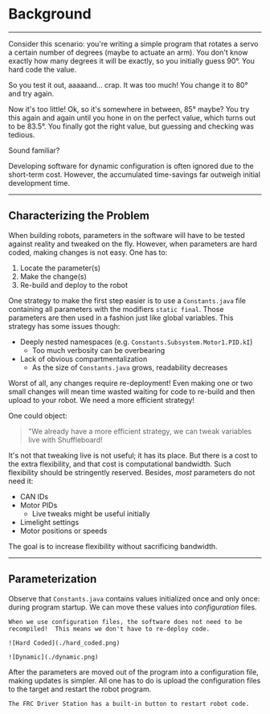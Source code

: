 # Background

<hr>

Consider this scenario: you're writing a simple program that rotates a servo a certain number of degrees (maybe to actuate an arm).  You don't know exactly how many degrees it will be exactly, so you initially guess 90°.  You hard code the value.

So you test it out, aaaaand... crap.  It was too much! You change it to 80° and try again.

Now it's too little! Ok, so it's somewhere in between, 85° maybe? You try this again and again until you hone in on the perfect value, which turns out to be 83.5°.  You finally got the right value, but guessing and checking was tedious.

Sound familiar?

Developing software for dynamic configuration is often ignored due to the short-term cost.  However, the accumulated time-savings far outweigh initial development time. 

<hr>

## Characterizing the Problem

When building robots, parameters in the software will have to be tested against reality and tweaked on the fly.  However, when parameters are hard coded, making changes is not easy.  One has to: 

1. Locate the parameter(s)
2. Make the change(s)
3. Re-build and deploy to the robot

One strategy to make the first step easier is to use a `Constants.java` file containing all parameters with the modifiers `static final`. Those parameters are then used in a fashion just like global variables.  This strategy has some issues though:

- Deeply nested namespaces (e.g. `Constants.Subsystem.Motor1.PID.kI`)
   - Too much verbosity can be overbearing 
- Lack of obvious compartmentalization
   - As the size of `Constants.java` grows, readability decreases

Worst of all, any changes require re-deployment!  Even making one or two small changes will mean time wasted waiting for code to re-build and then upload to your robot. We need a more efficient strategy! 

One could object: 

> "We already have a more efficient strategy, we can tweak variables live with Shuffleboard!

It's not that tweaking live is not useful; it has its place.  But there is a cost to the extra flexibility, and that cost is computational bandwidth.  Such flexibility should be stringently reserved.  Besides, _most_ parameters do not need it:

- CAN IDs
- Motor PIDs
   - Live tweaks might be useful initially
- Limelight settings
- Motor positions or speeds

The goal is to increase flexibility without sacrificing bandwidth.

<hr>

## Parameterization

Observe that `Constants.java` contains values initialized once and only once: during program startup.  We can move these values into _configuration_ files.  

```{important}
When we use configuration files, the software does not need to be recompiled!  This means we don't have to re-deploy code.
```

```{tab} Hard Coded
![Hard Coded](./hard_coded.png)
```

```{tab} Dynamic
![Dynamic](./dynamic.png)
```

After the parameters are moved out of the program into a configuration file, making updates is simpler.  All one has to do is upload the configuration files to the target and restart the robot program.

```{note}
The FRC Driver Station has a built-in button to restart robot code. 
```